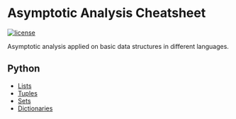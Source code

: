 # Asymptotic Analysis Cheatsheet

[![license](https://img.shields.io/github/license/suddi/asymptotic-analysis-cheatsheet.svg)](https://github.com/suddi/asymptotic-analysis-cheatsheet/blob/master/LICENSE)

Asymptotic analysis applied on basic data structures in different languages.

## Python

* [Lists](./python/list.md)
* [Tuples](./python/tuple.md)
* [Sets](./python/set.md)
* [Dictionaries](./python/dict.md)
